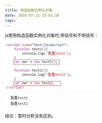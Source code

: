 ```yaml
---
title: 构造函数实例化对象
date: 2016-07-21 15:02:18
tags:
---
```


js使用构造函数实例化对象时,带括号和不带括号：


![](imgs/newfunc.png)  

![](imgs/newfunc2.png)  
<!-- more -->
结论：暂时分析没有区别。